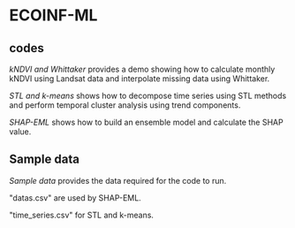 # ECOINF-ML
## codes
*kNDVI and Whittaker* provides a demo showing how to calculate monthly kNDVI using Landsat data and interpolate missing data using Whittaker.

*STL and k-means* shows how to decompose time series using STL methods and perform temporal cluster analysis using trend components.

*SHAP-EML* shows how to build an ensemble model and calculate the SHAP value. 
## Sample data
*Sample data* provides the data required for the code to run.

"datas.csv" are used by SHAP-EML.

"time_series.csv" for STL and k-means.

####
